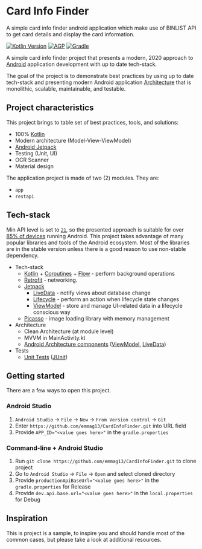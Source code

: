 # Card Info Finder
A simple card info finder android application which make use of BINLIST API to get card details and display the card information.

[![Kotlin Version](https://img.shields.io/badge/Kotlin-1.4.20-blue.svg)](https://kotlinlang.org)
[![AGP](https://img.shields.io/badge/AGP-4.1.2-blue?style=flat)](https://developer.android.com/studio/releases/gradle-plugin)
[![Gradle](https://img.shields.io/badge/Gradle-6.5.1-blue?style=flat)](https://gradle.org)

A simple card info finder project that presents a modern, 2020 approach to
[Android](https://en.wikipedia.org/wiki/Android_(operating_system)) application development with up to date tech-stack.

The goal of the project is to demonstrate best practices by using up to date tech-stack and presenting modern Android application
[Architecture](#architecture) that is monolithic, scalable, maintainable, and testable.

## Project characteristics

This project brings to table set of best practices, tools, and solutions:

* 100% [Kotlin](https://kotlinlang.org/)
* Modern architecture (Model-View-ViewModel)
* [Android Jetpack](https://developer.android.com/jetpack)
* Testing (Unit, UI)
* OCR Scanner
* Material design

The application project is made of two (2) modules. They are:
* `app`
* `restapi`

## Tech-stack
Min API level is set to [`21`](https://android-arsenal.com/api?level=21), so the presented approach is suitable for over
[85% of devices](https://developer.android.com/about/dashboards) running Android. This project takes advantage of many
popular libraries and tools of the Android ecosystem. Most of the libraries are in the stable version unless there is a
good reason to use non-stable dependency.

* Tech-stack
    * [Kotlin](https://kotlinlang.org/) + [Coroutines](https://kotlinlang.org/docs/reference/coroutines-overview.html) + [Flow](https://developer.android.com/kotlin/flow) - perform background operations
    * [Retrofit](https://github.com/square/retrofit) - networking.
    * [Jetpack](https://developer.android.com/jetpack)
        * [LiveData](https://developer.android.com/topic/libraries/architecture/livedata) - notify views about database change
        * [Lifecycle](https://developer.android.com/topic/libraries/architecture/lifecycle) - perform an action when lifecycle state changes
        * [ViewModel](https://developer.android.com/topic/libraries/architecture/viewmodel) - store and manage UI-related data in a lifecycle conscious way
  *   [Picasso](https://github.com/square/picasso) - image loading library with memory management
* Architecture
    * Clean Architecture (at module level)
    * MVVM in MainActivity.kt
    * [Android Architecture components](https://developer.android.com/topic/libraries/architecture) ([ViewModel](https://developer.android.com/topic/libraries/architecture/viewmodel), [LiveData](https://developer.android.com/topic/libraries/architecture/livedata))
* Tests
    * [Unit Tests](https://en.wikipedia.org/wiki/Unit_testing) ([JUnit](https://junit.org/junit4/))

## Getting started

There are a few ways to open this project.

### Android Studio

1. `Android Studio` -> `File` -> `New` -> `From Version control` -> `Git`
2. Enter `https://github.com/emmag13/CardInfoFinder.git` into URL field
3. Provide `APP_ID="<value goes here>"` in the `gradle.properties`

### Command-line + Android Studio

1. Run `git clone https://github.com/emmag13/CardInfoFinder.git` to clone project
2. Go to `Android Studio` -> `File` -> `Open` and select cloned directory
3. Provide `productionApiBaseUrl="<value goes here>"` in the `gradle.properties` for Release
3. Provide `dev.api.base.url="<value goes here>"` in the `local.properties` for Debug

## Inspiration

This is project is a sample, to inspire you and should handle most of the common cases, but please take a look at
additional resources.

